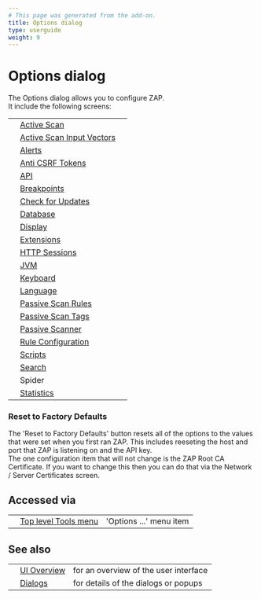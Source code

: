 ```yaml
---
# This page was generated from the add-on.
title: Options dialog
type: userguide
weight: 9
---
```


# Options dialog

The Options dialog allows you to configure ZAP.  
It include the following screens:

|   |                                                                           |   |
|---|---------------------------------------------------------------------------|---|
|   | [Active Scan](/docs/desktop/ui/dialogs/options/ascan/)                    |   |
|   | [Active Scan Input Vectors](/docs/desktop/ui/dialogs/options/ascaninput/) |   |
|   | [Alerts](/docs/desktop/ui/dialogs/options/alert/)                         |   |
|   | [Anti CSRF Tokens](/docs/desktop/ui/dialogs/options/anticsrf/)            |   |
|   | [API](/docs/desktop/ui/dialogs/options/api/)                              |   |
|   | [Breakpoints](/docs/desktop/ui/dialogs/options/breakpoints/)              |   |
|   | [Check for Updates](/docs/desktop/ui/dialogs/options/checkforupdates/)    |   |
|   | [Database](/docs/desktop/ui/dialogs/options/database/)                    |   |
|   | [Display](/docs/desktop/ui/dialogs/options/view/)                         |   |
|   | [Extensions](/docs/desktop/ui/dialogs/options/ext/)                       |   |
|   | [HTTP Sessions](/docs/desktop/ui/dialogs/options/httpsessions/)           |   |
|   | [JVM](/docs/desktop/ui/dialogs/options/jvm/)                              |   |
|   | [Keyboard](/docs/desktop/ui/dialogs/options/keyboard/)                    |   |
|   | [Language](/docs/desktop/ui/dialogs/options/language/)                    |   |
|   | [Passive Scan Rules](/docs/desktop/ui/dialogs/options/pscanrules/)        |   |
|   | [Passive Scan Tags](/docs/desktop/ui/dialogs/options/pscan/)              |   |
|   | [Passive Scanner](/docs/desktop/ui/dialogs/options/pscanner/)             |   |
|   | [Rule Configuration](/docs/desktop/ui/dialogs/options/ruleconfig/)        |   |
|   | [Scripts](/docs/desktop/ui/dialogs/options/script/)                       |   |
|   | [Search](/docs/desktop/ui/dialogs/options/search/)                        |   |
|   | Spider                                                                    |   |
|   | [Statistics](/docs/desktop/ui/dialogs/options/stats/)                     |   |

### Reset to Factory Defaults

The 'Reset to Factory Defaults' button resets all of the options to the values that were set when you first ran ZAP. This includes reeseting the host and port that ZAP is listening on and the API key.  
The one configuration item that will not change is the ZAP Root CA Certificate. If you want to change this then you can do that via the Network / Server Certificates screen.

## Accessed via

|   |                                                        |                         |
|---|--------------------------------------------------------|-------------------------|
|   | [Top level Tools menu](/docs/desktop/ui/tlmenu/tools/) | 'Options ...' menu item |

## See also

|   |                                      |                                       |
|---|--------------------------------------|---------------------------------------|
|   | [UI Overview](/docs/desktop/ui/)     | for an overview of the user interface |
|   | [Dialogs](/docs/desktop/ui/dialogs/) | for details of the dialogs or popups  |
